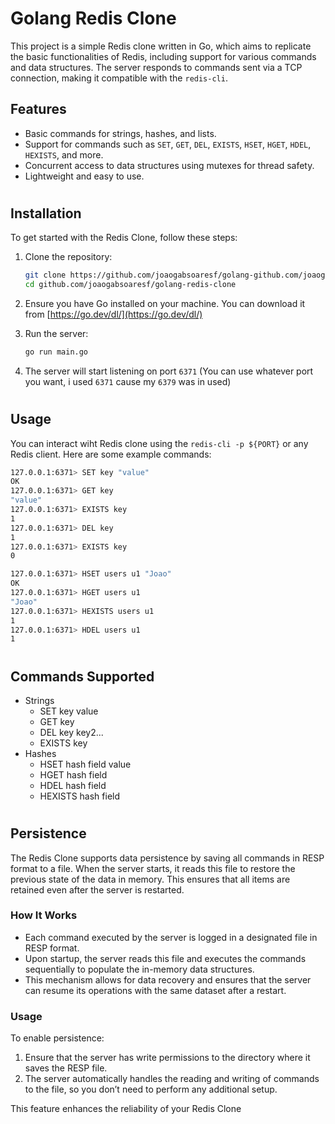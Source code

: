 # Golang Redis Clone

This project is a simple Redis clone written in Go, which aims to replicate the basic functionalities of Redis, including support for various commands and data structures. The server responds to commands sent via a TCP connection, making it compatible with the `redis-cli`.

## Features

- Basic commands for strings, hashes, and lists.
- Support for commands such as `SET`, `GET`, `DEL`, `EXISTS`, `HSET`, `HGET`, `HDEL`, `HEXISTS`, and more.
- Concurrent access to data structures using mutexes for thread safety.
- Lightweight and easy to use.

#
## Installation

To get started with the Redis Clone, follow these steps:

1. Clone the repository:
   ```bash
   git clone https://github.com/joaogabsoaresf/golang-github.com/joaogabsoaresf/golang-redis-clone.git
   cd github.com/joaogabsoaresf/golang-redis-clone
   ```

2. Ensure you have Go installed on your machine. You can download it from [https://go.dev/dl/](https://go.dev/dl/)

3. Run the server:
    ```bash
    go run main.go
    ```
4. The server will start listening on port `6371` (You can use whatever port you want, i used `6371` cause my `6379` was in used)

#
## Usage
You can interact wiht Redis clone using the `redis-cli -p ${PORT}` or any Redis client. Here are some example commands:

```bash
127.0.0.1:6371> SET key "value"
OK
127.0.0.1:6371> GET key
"value"
127.0.0.1:6371> EXISTS key
1
127.0.0.1:6371> DEL key
1
127.0.0.1:6371> EXISTS key
0

127.0.0.1:6371> HSET users u1 "Joao"
OK
127.0.0.1:6371> HGET users u1
"Joao"
127.0.0.1:6371> HEXISTS users u1
1
127.0.0.1:6371> HDEL users u1
1
```

#
## Commands Supported
- Strings
    - SET key value
    - GET key
    - DEL key key2...
    - EXISTS key
- Hashes
    - HSET hash field value
    - HGET hash field
    - HDEL hash field
    - HEXISTS hash field

#
## Persistence

The Redis Clone supports data persistence by saving all commands in RESP format to a file. When the server starts, it reads this file to restore the previous state of the data in memory. This ensures that all items are retained even after the server is restarted.

### How It Works

- Each command executed by the server is logged in a designated file in RESP format.
- Upon startup, the server reads this file and executes the commands sequentially to populate the in-memory data structures.
- This mechanism allows for data recovery and ensures that the server can resume its operations with the same dataset after a restart.

### Usage

To enable persistence:
1. Ensure that the server has write permissions to the directory where it saves the RESP file.
2. The server automatically handles the reading and writing of commands to the file, so you don’t need to perform any additional setup.

This feature enhances the reliability of your Redis Clone
